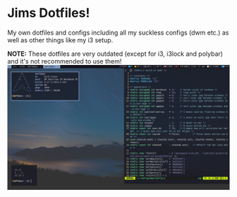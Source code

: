 # Jims Dotfiles!
My own dotfiles and configs including all my suckless configs (dwm etc.) as well as other things like my i3 setup.

**NOTE:** These dotfiles are very outdated (except for i3, i3lock and polybar) and it's not recommended to use them!
![Jim's DWM](screenshot.png)
